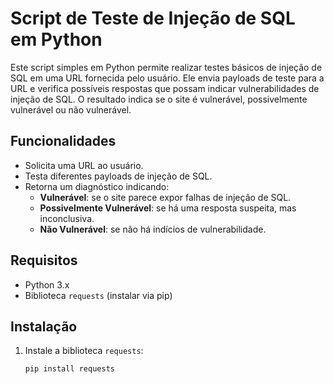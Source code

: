 # Script de Teste de Injeção de SQL em Python

Este script simples em Python permite realizar testes básicos de injeção de SQL em uma URL fornecida pelo usuário. Ele envia payloads de teste para a URL e verifica possíveis respostas que possam indicar vulnerabilidades de injeção de SQL. O resultado indica se o site é vulnerável, possivelmente vulnerável ou não vulnerável.

## Funcionalidades
- Solicita uma URL ao usuário.
- Testa diferentes payloads de injeção de SQL.
- Retorna um diagnóstico indicando:
  - **Vulnerável**: se o site parece expor falhas de injeção de SQL.
  - **Possivelmente Vulnerável**: se há uma resposta suspeita, mas inconclusiva.
  - **Não Vulnerável**: se não há indícios de vulnerabilidade.

## Requisitos
- Python 3.x
- Biblioteca `requests` (instalar via pip)

## Instalação
1. Instale a biblioteca `requests`:
   ```bash
   pip install requests
